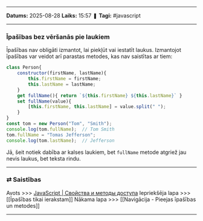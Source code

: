 ___

**Datums:** 2025-08-28
**Laiks:** 15:57
❚ **Tagi:** #javascript 

---
### Īpašības bez vēršanās pie laukiem

Īpašības nav obligāti izmantot, lai piekļūt vai iestatīt laukus. Izmantojot īpašības var veidot arī parastas metodes, kas nav saistītas ar tiem:

```js
class Person{
    constructor(firstName, lastName){
        this.firstName = firstName;
        this.lastName = lastName;
    }
    get fullName(){ return `${this.firstName} ${this.lastName}` }
    set fullName(value){ 
        [this.firstName, this.lastName] = value.split(" ");
    }
}
const tom = new Person("Tom", "Smith");
console.log(tom.fullName);  // Tom Smith
tom.fullName = "Tomas Jefferson";
console.log(tom.lastName);  // Jefferson
```

Jā, šeit notiek dabība ar kalses laukiem, bet `fullName` metode atgriež jau nevis laukus, bet teksta rindu. 

---
### ⇄ Saistības

Avots >>> [JavaScript \| Свойства и методы доступа](https://metanit.com/web/javascript/4.14.php)
Iepriekšēja lapa >>> [[Īpašības tikai ierakstam]]
Nākama lapa >>> [[Navigācija - Pieejas īpašības un metodes]]

---